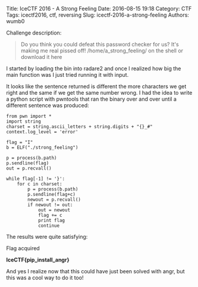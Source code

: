 Title: IceCTF 2016 - A Strong Feeling
Date: 2016-08-15 19:18
Category: CTF
Tags: icectf2016, ctf, reversing
Slug: icectf-2016-a-strong-feeling
Authors: wumb0

Challenge description:
> Do you think you could defeat this password checker for us? It's making me real pissed off! /home/a_strong_feeling/ on the shell or download it here

I started by loading the bin into radare2 and once I realized how big the main function was I just tried running it with input.
<script type="text/javascript" src="https://asciinema.org/a/3rj0b4rtx4gybtqwg9q1c0fp0.js" id="asciicast-3rj0b4rtx4gybtqwg9q1c0fp0" async></script>

It looks like the sentence returned is different the more characters we get right and the same if we get the same number wrong. I had the idea to write a python script with pwntools that ran the binary over and over until a different sentence was produced:
```
from pwn import *
import string
charset = string.ascii_letters + string.digits + "{}_#"
context.log_level = 'error'

flag = "I"
b = ELF("./strong_feeling")

p = process(b.path)
p.sendline(flag)
out = p.recvall()

while flag[-1] != '}':
    for c in charset:
        p = process(b.path)
        p.sendline(flag+c)
        newout = p.recvall()
        if newout != out:
            out = newout
            flag += c
            print flag
            continue
```

The results were quite satisfying:
<script type="text/javascript" src="https://asciinema.org/a/d4imjlama9reyom1iypwr46s3.js" id="asciicast-d4imjlama9reyom1iypwr46s3" async></script>

Flag acquired

**IceCTF{pip_install_angr}**

And yes I realize now that this could have just been solved with angr, but this was a cool way to do it too!
